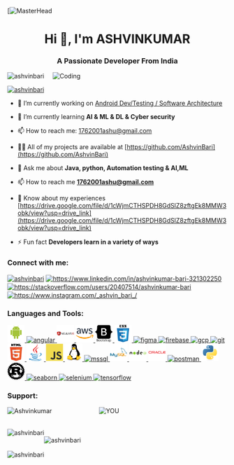 
[![MasterHead](https://encrypted-tbn0.gstatic.com/images?q=tbn:ANd9GcSfPAvWNvxcHadeET1U9ARKFu_bb_tDXdrUZW1jBL5EVSjsu6ZWZQUvaIbHAab7quZIZ80&usqp=CAU)
<h1 align="center">Hi 👋, I'm ASHVINKUMAR</h1>
<h3 align="center">A Passionate Developer From India</h3>
<img align="right" alt="Coding" width="400" src="https://media.tenor.com/rePDfDWO3XoAAAAd/hacking.gif">

<p align="left"> <img src="https://komarev.com/ghpvc/?username=ashvinbari&label=Profile%20views&color=0e75b6&style=flat" alt="ashvinbari" /> </p>

<p align="left"> <a href="https://twitter.com/ashvinbari" target="blank"><img src="https://img.shields.io/twitter/follow/ashvinbari?logo=twitter&style=for-the-badge" alt="ashvinbari" /></a> </p>

- 🔭 I’m currently working on [Android Dev/Testing / Software Architecture](https://play.google.com/store/apps/details?id=com.health.zyephr)

- 🌱 I’m currently learning **AI & ML & DL & Cyber security**

- 📫 How to reach me: [1762001ashu@gmail.com](1762001ashu@gmail.com)

- 👨‍💻 All of my projects are available at [https://github.com/AshvinBari](https://github.com/AshvinBari)

- 💬 Ask me about **Java, python, Automation testing & AI,ML**

- 📫 How to reach me **1762001ashu@gmail.com**

- 📄 Know about my experiences [https://drive.google.com/file/d/1cWjmCTHSPDH8GdSlZ8zftgEk8MMW3obk/view?usp=drive_link](https://drive.google.com/file/d/1cWjmCTHSPDH8GdSlZ8zftgEk8MMW3obk/view?usp=drive_link)

- ⚡ Fun fact **Developers learn in a variety of ways**

<h3 align="left">Connect with me:</h3>
<p align="left">
<a href="https://twitter.com/ashvinbari" target="blank"><img align="center" src="https://raw.githubusercontent.com/rahuldkjain/github-profile-readme-generator/master/src/images/icons/Social/twitter.svg" alt="ashvinbari" height="30" width="40" /></a>
<a href="https://linkedin.com/in/https://www.linkedin.com/in/ashvinkumar-bari-321302250" target="blank"><img align="center" src="https://raw.githubusercontent.com/rahuldkjain/github-profile-readme-generator/master/src/images/icons/Social/linked-in-alt.svg" alt="https://www.linkedin.com/in/ashvinkumar-bari-321302250" height="30" width="40" /></a>
<a href="https://stackoverflow.com/users/https://stackoverflow.com/users/20407514/ashvinkumar-bari" target="blank"><img align="center" src="https://raw.githubusercontent.com/rahuldkjain/github-profile-readme-generator/master/src/images/icons/Social/stack-overflow.svg" alt="https://stackoverflow.com/users/20407514/ashvinkumar-bari" height="30" width="40" /></a>
<a href="https://instagram.com/https://www.instagram.com/_ashvin_bari_/" target="blank"><img align="center" src="https://raw.githubusercontent.com/rahuldkjain/github-profile-readme-generator/master/src/images/icons/Social/instagram.svg" alt="https://www.instagram.com/_ashvin_bari_/" height="30" width="40" /></a>
</p>

<h3 align="left">Languages and Tools:</h3>
<p align="left"> <a href="https://developer.android.com" target="_blank" rel="noreferrer"> <img src="https://raw.githubusercontent.com/devicons/devicon/master/icons/android/android-original-wordmark.svg" alt="android" width="40" height="40"/> </a> <a href="https://angular.io" target="_blank" rel="noreferrer"> <img src="https://angular.io/assets/images/logos/angular/angular.svg" alt="angular" width="40" height="40"/> </a> <a href="https://angular.io" target="_blank" rel="noreferrer"> <img src="https://raw.githubusercontent.com/devicons/devicon/master/icons/angularjs/angularjs-original-wordmark.svg" alt="angularjs" width="40" height="40"/> </a> <a href="https://aws.amazon.com" target="_blank" rel="noreferrer"> <img src="https://raw.githubusercontent.com/devicons/devicon/master/icons/amazonwebservices/amazonwebservices-original-wordmark.svg" alt="aws" width="40" height="40"/> </a> <a href="https://getbootstrap.com" target="_blank" rel="noreferrer"> <img src="https://raw.githubusercontent.com/devicons/devicon/master/icons/bootstrap/bootstrap-plain-wordmark.svg" alt="bootstrap" width="40" height="40"/> </a> <a href="https://www.w3schools.com/css/" target="_blank" rel="noreferrer"> <img src="https://raw.githubusercontent.com/devicons/devicon/master/icons/css3/css3-original-wordmark.svg" alt="css3" width="40" height="40"/> </a> <a href="https://www.figma.com/" target="_blank" rel="noreferrer"> <img src="https://www.vectorlogo.zone/logos/figma/figma-icon.svg" alt="figma" width="40" height="40"/> </a> <a href="https://firebase.google.com/" target="_blank" rel="noreferrer"> <img src="https://www.vectorlogo.zone/logos/firebase/firebase-icon.svg" alt="firebase" width="40" height="40"/> </a> <a href="https://cloud.google.com" target="_blank" rel="noreferrer"> <img src="https://www.vectorlogo.zone/logos/google_cloud/google_cloud-icon.svg" alt="gcp" width="40" height="40"/> </a> <a href="https://git-scm.com/" target="_blank" rel="noreferrer"> <img src="https://www.vectorlogo.zone/logos/git-scm/git-scm-icon.svg" alt="git" width="40" height="40"/> </a> <a href="https://www.w3.org/html/" target="_blank" rel="noreferrer"> <img src="https://raw.githubusercontent.com/devicons/devicon/master/icons/html5/html5-original-wordmark.svg" alt="html5" width="40" height="40"/> </a> <a href="https://www.java.com" target="_blank" rel="noreferrer"> <img src="https://raw.githubusercontent.com/devicons/devicon/master/icons/java/java-original.svg" alt="java" width="40" height="40"/> </a> <a href="https://developer.mozilla.org/en-US/docs/Web/JavaScript" target="_blank" rel="noreferrer"> <img src="https://raw.githubusercontent.com/devicons/devicon/master/icons/javascript/javascript-original.svg" alt="javascript" width="40" height="40"/> </a> <a href="https://www.linux.org/" target="_blank" rel="noreferrer"> <img src="https://raw.githubusercontent.com/devicons/devicon/master/icons/linux/linux-original.svg" alt="linux" width="40" height="40"/> </a> <a href="https://www.microsoft.com/en-us/sql-server" target="_blank" rel="noreferrer"> <img src="https://www.svgrepo.com/show/303229/microsoft-sql-server-logo.svg" alt="mssql" width="40" height="40"/> </a> <a href="https://www.mysql.com/" target="_blank" rel="noreferrer"> <img src="https://raw.githubusercontent.com/devicons/devicon/master/icons/mysql/mysql-original-wordmark.svg" alt="mysql" width="40" height="40"/> </a> <a href="https://nodejs.org" target="_blank" rel="noreferrer"> <img src="https://raw.githubusercontent.com/devicons/devicon/master/icons/nodejs/nodejs-original-wordmark.svg" alt="nodejs" width="40" height="40"/> </a> <a href="https://www.oracle.com/" target="_blank" rel="noreferrer"> <img src="https://raw.githubusercontent.com/devicons/devicon/master/icons/oracle/oracle-original.svg" alt="oracle" width="40" height="40"/> </a> <a href="https://postman.com" target="_blank" rel="noreferrer"> <img src="https://www.vectorlogo.zone/logos/getpostman/getpostman-icon.svg" alt="postman" width="40" height="40"/> </a> <a href="https://www.python.org" target="_blank" rel="noreferrer"> <img src="https://raw.githubusercontent.com/devicons/devicon/master/icons/python/python-original.svg" alt="python" width="40" height="40"/> </a> <a href="https://www.rust-lang.org" target="_blank" rel="noreferrer"> <img src="https://raw.githubusercontent.com/devicons/devicon/master/icons/rust/rust-plain.svg" alt="rust" width="40" height="40"/> </a> <a href="https://seaborn.pydata.org/" target="_blank" rel="noreferrer"> <img src="https://seaborn.pydata.org/_images/logo-mark-lightbg.svg" alt="seaborn" width="40" height="40"/> </a> <a href="https://www.selenium.dev" target="_blank" rel="noreferrer"> <img src="https://raw.githubusercontent.com/detain/svg-logos/780f25886640cef088af994181646db2f6b1a3f8/svg/selenium-logo.svg" alt="selenium" width="40" height="40"/> </a> <a href="https://www.tensorflow.org" target="_blank" rel="noreferrer"> <img src="https://www.vectorlogo.zone/logos/tensorflow/tensorflow-icon.svg" alt="tensorflow" width="40" height="40"/> </a> </p>

<h3 align="left">Support:</h3>
<p><a href="https://www.buymeacoffee.com/Ashvinkumar"> <img align="left" src="https://cdn.buymeacoffee.com/buttons/v2/default-yellow.png" height="50" width="210" alt="Ashvinkumar" /></a><a href="https://ko-fi.com/YOU"> <img align="left" src="https://cdn.ko-fi.com/cdn/kofi3.png?v=3" height="50" width="210" alt="YOU" /></a></p><br><br>

<p><img align="left" src="https://github-readme-stats.vercel.app/api/top-langs?username=ashvinbari&show_icons=true&locale=en&layout=compact" alt="ashvinbari" /></p>

<p>&nbsp;<img align="center" src="https://github-readme-stats.vercel.app/api?username=ashvinbari&show_icons=true&locale=en" alt="ashvinbari" /></p>

<p><img align="center" src="https://github-readme-streak-stats.herokuapp.com/?user=ashvinbari&" alt="ashvinbari" /></p>

